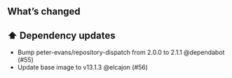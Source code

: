 ## What’s changed
## ⬆️ Dependency updates

- Bump peter-evans/repository-dispatch from 2.0.0 to 2.1.1 @dependabot (#55)
- Update base image to v13.1.3 @elcajon (#56)
